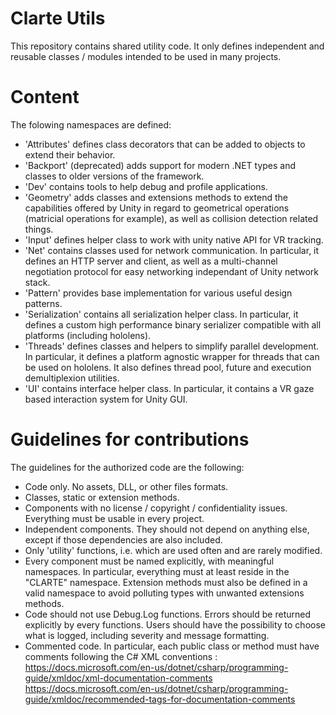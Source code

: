 Clarte Utils
===============

This repository contains shared utility code. It only defines independent and
reusable classes / modules intended to be used in many projects.

Content
===============

The folowing namespaces are defined:
- 'Attributes' defines class decorators that can be added to objects to extend
  their behavior.
- 'Backport' (deprecated) adds support for modern .NET types and classes to
  older versions of the framework.
- 'Dev' contains tools to help debug and profile applications.
- 'Geometry' adds classes and extensions methods to extend the capabilities
  offered by Unity in regard to geometrical operations (matricial operations
  for example), as well as collision detection related things.
- 'Input' defines helper class to work with unity native API for VR tracking.
- 'Net' contains classes used for network communication. In particular, it
  defines an HTTP server and client, as well as a multi-channel negotiation
  protocol for easy networking independant of Unity network stack.
- 'Pattern' provides base implementation for various useful design patterns.
- 'Serialization' contains all serialization helper class. In particular, it
  defines a custom high performance binary serializer compatible with all
  platforms (including hololens).
- 'Threads' defines classes and helpers to simplify parallel development. In
  particular, it defines a platform agnostic wrapper for threads that can be
  used on hololens. It also defines thread pool, future and execution
  demultiplexion utilities.
- 'UI' contains interface helper class. In particular, it contains a VR gaze
  based interaction system for Unity GUI.

Guidelines for contributions
===============

The guidelines for the authorized code are the following:
- Code only. No assets, DLL, or other files formats.
- Classes, static or extension methods.
- Components with no license / copyright / confidentiality issues. Everything
  must be usable in every project.
- Independent components. They should not depend on anything else, except if
  those dependencies are also included.
- Only 'utility' functions, i.e. which are used often and are rarely modified.
- Every component must be named explicitly, with meaningful namespaces.
  In particular, everything must at least reside in the "CLARTE" namespace.
  Extension methods must also be defined in a valid namespace to avoid
  polluting types with unwanted extensions methods.
- Code should not use Debug.Log functions. Errors should be returned explicitly
  by every functions. Users should have the possibility to choose what is
  logged, including severity and message formatting.
- Commented code. In particular, each public class or method must have
  comments following the C# XML conventions :
  https://docs.microsoft.com/en-us/dotnet/csharp/programming-guide/xmldoc/xml-documentation-comments
  https://docs.microsoft.com/en-us/dotnet/csharp/programming-guide/xmldoc/recommended-tags-for-documentation-comments
